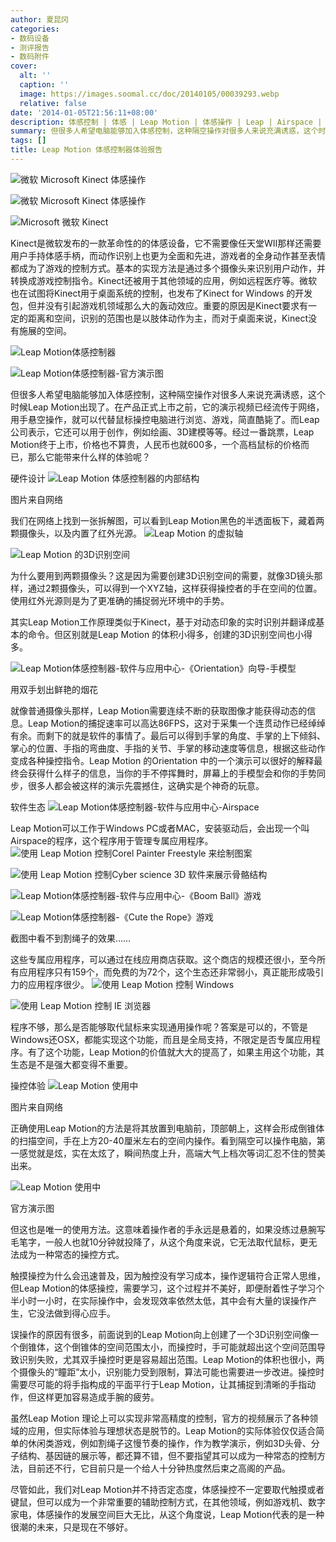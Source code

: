 ```yaml
---
author: 夏昆冈
categories:
- 数码设备
- 测评报告
- 数码附件
cover:
  alt: ''
  caption: ''
  image: https://images.soomal.cc/doc/20140105/00039293.webp
  relative: false
date: '2014-01-05T21:56:11+08:00'
description: 体感控制 | 体感 | Leap Motion | 体感操作 | Leap | Airspace | 源自： | 版权：原创 |  平均/总评分：09.40/94
summary: 但很多人希望电脑能够加入体感控制，这种隔空操作对很多人来说充满诱惑，这个时候Leap Motion出现了。在产品正式上市之前，它的演示视频已经流传于网络，用手悬空操作，就可以代替鼠标操控电脑进行浏览、游戏，简直酷毙了。而Leap公司表示，它还可以用于创作，例如绘画、3D建模等等。
tags: []
title: Leap Motion 体感控制器体验报告
---
```


![微软 Microsoft Kinect 体感操作](https://images.soomal.cc/doc/20100721/00006441_01.webp)



![微软 Microsoft Kinect 体感操作](https://images.soomal.cc/doc/20100721/00006440_01.webp)



![Microsoft 微软 Kinect](https://images.soomal.cc/doc/20110407/00010047_01.webp)



Kinect是微软发布的一款革命性的的体感设备，它不需要像任天堂WII那样还需要用户手持体感手柄，而动作识别上也更为全面和先进，游戏者的全身动作甚至表情都成为了游戏的控制方式。基本的实现方法是通过多个摄像头来识别用户动作，并转换成游戏控制指令。Kinect还被用于其他领域的应用，例如远程医疗等。微软也在试图将Kinect用于桌面系统的控制，也发布了Kinect for Windows 的开发包，但并没有引起游戏机领域那么大的轰动效应。重要的原因是Kinect要求有一定的距离和空间，识别的范围也是以肢体动作为主，而对于桌面来说，Kinect没有施展的空间。



![Leap Motion体感控制器](https://images.soomal.cc/doc/20130821/00034817_01.webp)



![Leap Motion体感控制器-官方演示图](https://images.soomal.cc/doc/20130821/00034823_01.webp)



但很多人希望电脑能够加入体感控制，这种隔空操作对很多人来说充满诱惑，这个时候Leap Motion出现了。在产品正式上市之前，它的演示视频已经流传于网络，用手悬空操作，就可以代替鼠标操控电脑进行浏览、游戏，简直酷毙了。而Leap公司表示，它还可以用于创作，例如绘画、3D建模等等。经过一番跳票，Leap Motion终于上市，价格也不算贵，人民币也就600多，一个高档鼠标的价格而已，那么它能带来什么样的体验呢？

硬件设计
![Leap Motion 体感控制器的内部结构](https://images.soomal.cc/doc/20140104/00039260.webp)

图片来自网络


我们在网络上找到一张拆解图，可以看到Leap Motion黑色的半透面板下，藏着两颗摄像头，以及内置了红外光源。
![Leap Motion 的虚拟轴](https://images.soomal.cc/doc/20140104/00039261_01.webp)




![Leap Motion 的3D识别空间](https://images.soomal.cc/doc/20140105/00039267_01.webp)




为什么要用到两颗摄像头？这是因为需要创建3D识别空间的需要，就像3D镜头那样，通过2颗摄像头，可以得到一个XYZ轴，这样获得操控者的手在空间的位置。使用红外光源则是为了更准确的捕捉弱光环境中的手势。

其实Leap Motion工作原理类似于Kinect，基于对动态印象的实时识别并翻译成基本的命令。但区别就是Leap Motion 的体积小得多，创建的3D识别空间也小得多。

![Leap Motion体感控制器-软件与应用中心-《Orientation》向导-手模型](https://images.soomal.cc/doc/20130821/00034828_01.webp)

用双手划出鲜艳的烟花


就像普通摄像头那样，Leap Motion需要连续不断的获取图像才能获得动态的信息。Leap Motion的捕捉速率可以高达86FPS，这对于采集一个连贯动作已经绰绰有余。而剩下的就是软件的事情了。最后可以得到手掌的角度、手掌的上下倾斜、掌心的位置、手指的弯曲度、手指的关节、手掌的移动速度等信息，根据这些动作变成各种操控指令。Leap Motion 的Orientation 中的一个演示可以很好的解释最终会获得什么样子的信息，当你的手不停挥舞时，屏幕上的手模型会和你的手势同步，很多人都会被这样的演示先震撼住，这确实是个神奇的玩意。

软件生态
![Leap Motion体感控制器-软件与应用中心-Airspace](https://images.soomal.cc/doc/20140104/00039265.webp)




Leap Motion可以工作于Windows PC或者MAC，安装驱动后，会出现一个叫Airspace的程序，这个程序用于管理专属应用程序。
![使用 Leap Motion 控制Corel Painter Freestyle 来绘制图案](https://images.soomal.cc/doc/20140104/00039251_01.webp)




![使用 Leap Motion 控制Cyber science 3D 软件来展示骨骼结构](https://images.soomal.cc/doc/20140104/00039250_01.webp)




![Leap Motion体感控制器-软件与应用中心-《Boom Ball》游戏](https://images.soomal.cc/doc/20130821/00034829_01.webp)




![Leap Motion体感控制器-《Cute the Rope》游戏](https://images.soomal.cc/doc/20130821/00034832_01.webp)

截图中看不到割绳子的效果……


这些专属应用程序，可以通过在线应用商店获取。这个商店的规模还很小，至今所有应用程序只有159个，而免费的为72个，这个生态还非常弱小，真正能形成吸引力的应用程序很少。
![使用 Leap Motion 控制 Windows](https://images.soomal.cc/doc/20140104/00039248_01.webp)




![使用 Leap Motion 控制 IE 浏览器](https://images.soomal.cc/doc/20140104/00039249_01.webp)




程序不够，那么是否能够取代鼠标来实现通用操作呢？答案是可以的，不管是Windows还OSX，都能实现这个功能，而且是全局支持，不限定是否专属应用程序。有了这个功能，Leap Motion的价值就大大的提高了，如果主用这个功能，其生态是不是强大都变得不重要。

操控体验
![Leap Motion 使用中](https://images.soomal.cc/doc/20140104/00039247.webp)

图片来自网络


正确使用Leap Motion的方法是将其放置到电脑前，顶部朝上，这样会形成倒锥体的扫描空间，手在上方20-40厘米左右的空间内操作。看到隔空可以操作电脑，第一感觉就是炫，实在太炫了，瞬间热度上升，高端大气上档次等词汇忍不住的赞美出来。

![Leap Motion 使用中](https://images.soomal.cc/doc/20140105/00039294.webp)

官方演示图


但这也是唯一的使用方法。这意味着操作者的手永远是悬着的，如果没练过悬腕写毛笔字，一般人也就10分钟就投降了，从这个角度来说，它无法取代鼠标，更无法成为一种常态的操控方式。

触摸操控为什么会迅速普及，因为触控没有学习成本，操作逻辑符合正常人思维，但Leap Motion的体感操控，需要学习，这个过程并不美好，即便耐着性子学习个半小时一小时，在实际操作中，会发现效率依然太低，其中会有大量的误操作产生，它没法做到得心应手。

误操作的原因有很多，前面说到的Leap Motion向上创建了一个3D识别空间像一个倒锥体，这个倒锥体的空间范围太小，而操控时，手可能就超出这个空间范围导致识别失败，尤其双手操控时更是容易超出范围。Leap Motion的体积也很小，两个摄像头的“瞳距”太小，识别能力受到限制，算法可能也需要进一步改进。操控时需要尽可能的将手指构成的平面平行于Leap Motion，让其捕捉到清晰的手指动作，但这样更加容易造成手腕的疲劳。

虽然Leap Motion 理论上可以实现非常高精度的控制，官方的视频展示了各种领域的应用，但实际体验与理想状态是脱节的。Leap Motion的实际体验仅仅适合简单的休闲类游戏，例如割绳子这慢节奏的操作，作为教学演示，例如3D头骨、分子结构、基因链的展示等，都还算不错，但不要指望其可以成为一种常态的控制方法，目前还不行，它目前只是一个给人十分钟热度然后束之高阁的产品。

尽管如此，我们对Leap Motion并不持否定态度，体感操控不一定要取代触摸或者键鼠，但可以成为一个非常重要的辅助控制方式，在其他领域，例如游戏机、数字家电，体感操作的发展空间巨大无比，从这个角度说，Leap Motion代表的是一种很潮的未来，只是现在不够好。